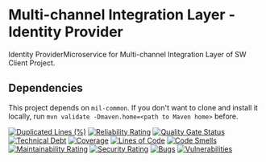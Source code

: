 # Multi-channel Integration Layer - Identity Provider
Identity ProviderMicroservice for Multi-channel Integration Layer of SW Client Project.

## Dependencies
This project depends on <code>mil-common</code>. If you don't want to clone and install it locally, run ```mvn validate -Dmaven.home=<path to Maven home>``` before.

[![Duplicated Lines (%)](https://sonarcloud.io/api/project_badges/measure?project=pagopa_mil-idp&metric=duplicated_lines_density)](https://sonarcloud.io/summary/new_code?id=pagopa_mil-idp)
[![Reliability Rating](https://sonarcloud.io/api/project_badges/measure?project=pagopa_mil-idp&metric=reliability_rating)](https://sonarcloud.io/summary/new_code?id=pagopa_mil-idp)
[![Quality Gate Status](https://sonarcloud.io/api/project_badges/measure?project=pagopa_mil-idp&metric=alert_status)](https://sonarcloud.io/summary/new_code?id=pagopa_mil-idp)
[![Technical Debt](https://sonarcloud.io/api/project_badges/measure?project=pagopa_mil-idp&metric=sqale_index)](https://sonarcloud.io/summary/new_code?id=pagopa_mil-idp)
[![Coverage](https://sonarcloud.io/api/project_badges/measure?project=pagopa_mil-idp&metric=coverage)](https://sonarcloud.io/summary/new_code?id=pagopa_mil-idp)
[![Lines of Code](https://sonarcloud.io/api/project_badges/measure?project=pagopa_mil-idp&metric=ncloc)](https://sonarcloud.io/summary/new_code?id=pagopa_mil-idp)
[![Code Smells](https://sonarcloud.io/api/project_badges/measure?project=pagopa_mil-idp&metric=code_smells)](https://sonarcloud.io/summary/new_code?id=pagopa_mil-idp)
[![Maintainability Rating](https://sonarcloud.io/api/project_badges/measure?project=pagopa_mil-idp&metric=sqale_rating)](https://sonarcloud.io/summary/new_code?id=pagopa_mil-idp)
[![Security Rating](https://sonarcloud.io/api/project_badges/measure?project=pagopa_mil-idp&metric=security_rating)](https://sonarcloud.io/summary/new_code?id=pagopa_mil-idp)
[![Bugs](https://sonarcloud.io/api/project_badges/measure?project=pagopa_mil-idp&metric=bugs)](https://sonarcloud.io/summary/new_code?id=pagopa_mil-idp)
[![Vulnerabilities](https://sonarcloud.io/api/project_badges/measure?project=pagopa_mil-idp&metric=vulnerabilities)](https://sonarcloud.io/summary/new_code?id=pagopa_mil-idp)

